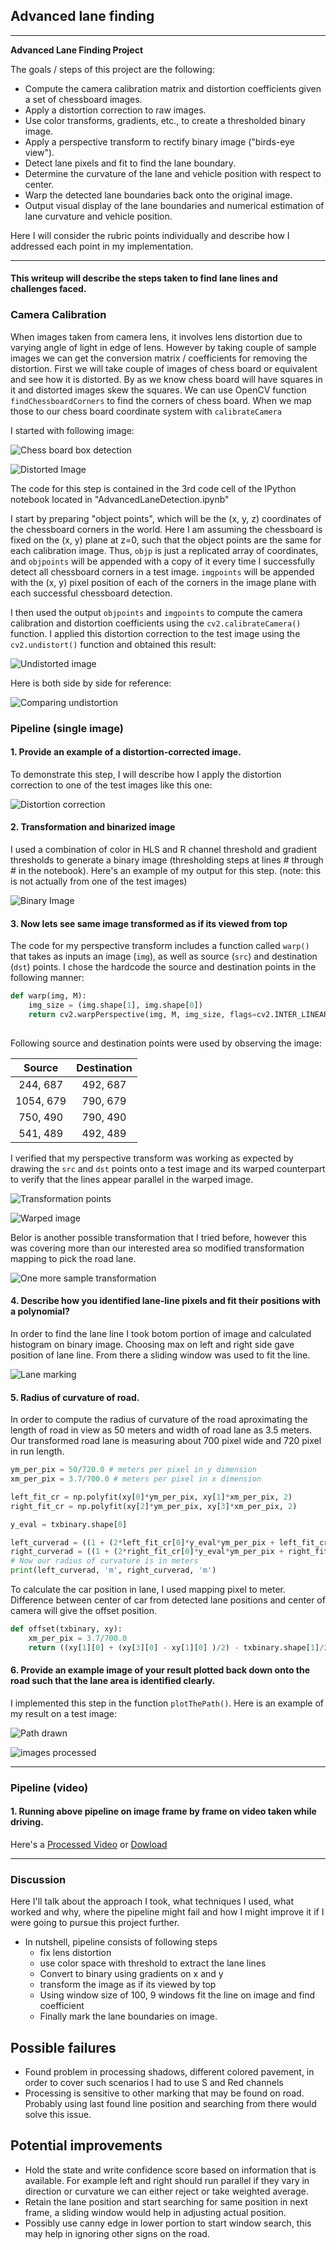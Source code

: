 ## Advanced lane finding

---

**Advanced Lane Finding Project**

The goals / steps of this project are the following:

* Compute the camera calibration matrix and distortion coefficients given a set of chessboard images.
* Apply a distortion correction to raw images.
* Use color transforms, gradients, etc., to create a thresholded binary image.
* Apply a perspective transform to rectify binary image ("birds-eye view").
* Detect lane pixels and fit to find the lane boundary.
* Determine the curvature of the lane and vehicle position with respect to center.
* Warp the detected lane boundaries back onto the original image.
* Output visual display of the lane boundaries and numerical estimation of lane curvature and vehicle position.

[//]: # (Image References)

[chess_board_box_detection]: ./images/chess_board_box_detection.png "Chess board box detection"
[distorted_image]: ./images/distorted_image.png "Original distorted image"
[undistorted_image]: ./images/undistorted_image.png "Undistorted image"
[camera_distortion]: ./images/camera_distortion.png "Distortion comparision image"
[sample_distortion_correction]: ./images/sample_distortion_correction.png "Distortion comparision image"
[binary_image]: ./images/binary_image.png "Binary Image"
[transformation_points]: ./images/transformation_points.png "Transformation points"
[warped_image]: ./images/warped_image.png "Warp Example"
[transformed_image]: ./images/transformed_image.png
[lane_marking]: ./images/lane_marking.png "Lane fit"
[example_path]: ./images/example_path.png "Lane identified"
[test_images_processed]: ./images/test_images_processed.png "Lane identified"
[video1]: ./output.mp4.mp4 "Processed Video"


Here I will consider the rubric points individually and describe how I addressed each point in my implementation.  

---

#### This writeup will describe the steps taken to find lane lines and challenges faced.

### Camera Calibration

When images taken from camera lens, it involves lens distortion due to 
varying angle of light in edge of lens. However by taking couple of sample 
images we can get the conversion matrix / coefficients for removing the 
distortion. First we will take couple of images of chess board or equivalent
and see how it is distorted. By as we know chess board will have squares 
in it and distorted images skew the squares. We can use OpenCV 
function `findChessboardCorners` to find the corners of chess board. 
When we map those to our chess board coordinate system with `calibrateCamera` 
  
I started with following image:

 ![Chess board box detection][chess_board_box_detection]
 
 ![Distorted Image][distorted_image]

The code for this step is contained in the 3rd code cell of the IPython notebook located in "AdvancedLaneDetection.ipynb"   

I start by preparing "object points", which will be the (x, y, z) coordinates
 of the chessboard corners in the world. Here I am assuming the chessboard 
 is fixed on the (x, y) plane at z=0, such that the object points are the 
 same for each calibration image.  Thus, `objp` is just a replicated array 
 of coordinates, and `objpoints` will be appended with a copy of it every 
 time I successfully detect all chessboard corners in a test image.  `imgpoints` 
 will be appended with the (x, y) pixel position of each of the corners in 
 the image plane with each successful chessboard detection.  

I then used the output `objpoints` and `imgpoints` to compute the camera 
calibration and distortion coefficients using the `cv2.calibrateCamera()` 
function.  I applied this distortion correction to the test image using 
the `cv2.undistort()` function and obtained this result: 

![Undistorted image][undistorted_image]

Here is both side by side for reference:

![Comparing undistortion][camera_distortion]

### Pipeline (single image)

#### 1. Provide an example of a distortion-corrected image.

To demonstrate this step, I will describe how I apply the distortion correction to one of the test images like this one:

![Distortion correction][sample_distortion_correction]

#### 2. Transformation and binarized image

I used a combination of color in HLS and R channel threshold and gradient thresholds to generate a binary image (thresholding steps at lines # through # in the notebook). 
Here's an example of my output for this step.  (note: this is not actually from one of the test images)

![Binary Image][binary_image]

#### 3. Now lets see same image transformed as if its viewed from top

The code for my perspective transform includes a function called `warp()` that takes as inputs an image (`img`), as well as source (`src`) and destination (`dst`) points.  I chose the hardcode the source and destination points in the following manner:

```python
def warp(img, M):
    img_size = (img.shape[1], img.shape[0])
    return cv2.warpPerspective(img, M, img_size, flags=cv2.INTER_LINEAR)
    
```

Following source and destination points were used by observing the image:

| Source        | Destination   | 
|:-------------:|:-------------:| 
| 244, 687      | 492, 687      | 
| 1054, 679     | 790, 679      |
| 750, 490      | 790, 490      |
| 541, 489      | 492, 489      |

I verified that my perspective transform was working as expected by drawing the `src` and `dst` points onto a test 
image and its warped counterpart to verify that the lines appear parallel in the warped image.


![Transformation points][transformation_points]

![Warped image][warped_image]

Belor is another possible transformation that I tried before, however this was covering more than our interested area so modified
 transformation mapping to pick the road lane.

![One more sample transformation][transformed_image]

#### 4. Describe how you identified lane-line pixels and fit their positions with a polynomial?

In order to find the lane line I took botom portion of image and calculated histogram on binary image. Choosing max 
on left and right side gave position of lane line. From there a sliding window was used to fit the line.

![Lane marking][lane_marking]

#### 5. Radius of curvature of road.

In order to compute the radius of curvature of the road aproximating the length of road in view as 50 meters and width of
road lane as 3.5 meters. Our transformed road lane is measuring about 700 pixel wide and 720 pixel in run length. 

```python 
ym_per_pix = 50/720.0 # meters per pixel in y dimension
xm_per_pix = 3.7/700.0 # meters per pixel in x dimension

left_fit_cr = np.polyfit(xy[0]*ym_per_pix, xy[1]*xm_per_pix, 2)
right_fit_cr = np.polyfit(xy[2]*ym_per_pix, xy[3]*xm_per_pix, 2)

y_eval = txbinary.shape[0]

left_curverad = ((1 + (2*left_fit_cr[0]*y_eval*ym_per_pix + left_fit_cr[1])**2)**1.5) / np.absolute(2*left_fit_cr[0])
right_curverad = ((1 + (2*right_fit_cr[0]*y_eval*ym_per_pix + right_fit_cr[1])**2)**1.5) / np.absolute(2*right_fit_cr[0])
# Now our radius of curvature is in meters
print(left_curverad, 'm', right_curverad, 'm')
```

To calculate the car position in lane, I used mapping pixel to meter. Difference between center of car from detected
 lane positions and center of camera will give the offset position.
 
```python
def offset(txbinary, xy):
    xm_per_pix = 3.7/700.0
    return ((xy[1][0] + (xy[3][0] - xy[1][0] )/2) - txbinary.shape[1]/2 )* xm_per_pix

```

#### 6. Provide an example image of your result plotted back down onto the road such that the lane area is identified clearly.

I implemented this step in the function `plotThePath()`.  Here is an example of my result on a test image:

![Path drawn][example_path]

![images processed][test_images_processed]


---

### Pipeline (video)

#### 1. Running above pipeline on image frame by frame on video taken while driving.

Here's a [Processed Video](https://youtu.be/m7T8Eo1yme4) or [Dowload](./output.mp4)

---

### Discussion


Here I'll talk about the approach I took, what techniques I used, what worked and why, where the pipeline might fail and how I might improve it if I were going to pursue this project further.
  
* In nutshell, pipeline consists of following steps
    * fix lens distortion
    * use color space with threshold to extract the lane lines
    * Convert to binary using gradients on x and y
    * transform the image as if its viewed by top
    * Using window size of 100, 9 windows fit the line on image and find coefficient
    * Finally mark the lane boundaries on image.
## Possible failures
* Found problem in processing shadows, different colored pavement, in order to cover such scenarios I had to use S and Red channels
* Processing is sensitive to other marking that may be found on road. Probably using last found line position and searching from there would solve this issue.
## Potential improvements
* Hold the state and write confidence score based on information that is available. For example left and right should run
parallel if they vary in direction or curvature we can either reject or take weighted average.
* Retain the lane position and start searching for same position in next frame, a sliding window would help in adjusting 
actual position.
* Possibly use canny edge in lower portion to start window search, this may help in ignoring other signs on the road.

